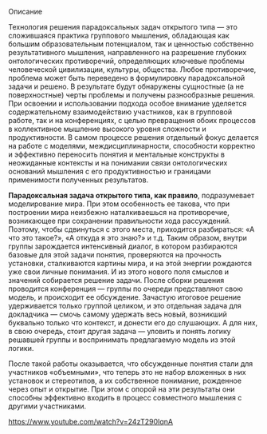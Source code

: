 Описание

Технология решения парадоксальных задач открытого типа — это сложившаяся практика группового мышления, обладающая как большим образовательным потенциалом, так и ценностью собственно результативного мышления, направленного на разрешение глубоких онтологических противоречий, определяющих ключевые проблемы человеческой цивилизации, культуры, общества. Любое противоречие, проблема может быть переведено в формулировку парадоксальной задачи и решено. В результате будут обнаружены сущностные (а не поверхностные) черты проблемы и получены разнообразные решения. При освоении и использовании подхода особое внимание уделяется содержательному взаимодействию участников, как в групповой работе, так и на конференциях, с целью превращения обоих процессов в коллективное мышление высокого уровня сложности и продуктивности. В самом процессе решения отдельный фокус делается на работе с моделями, междисциплинарности, способности корректно и эффективно переносить понятия и ментальные конструкты в неожиданные контексты и на понимании связи онтологических оснований мышления с его продуктивностью и границами применимости полученных результатов.  
  
**Парадоксальная задача открытого типа, как правило**, подразумевает моделирование мира. При этом особенность ее такова, что при построении мира неизбежно наталкиваешься на противоречие, возникающее при сохранении правильности хода рассуждений. Поэтому, чтобы сдвинуться с этого места, приходится разбираться: «А что это такое?», «А откуда я это знаю?» и т.д. Таким образом, внутри группы зарождается интенсивный диалог, в котором разбираются базовые для этой задачи понятия, проверяются на прочность установки, сталкиваются картины мира, и на этой энергии рождаются уже свои личные понимания. И из этого нового поля смыслов и значений собирается решение задачи. После сборки решения проводится конференция — группы по очереди представляют свою модель, и происходит ее обсуждение. Зачастую итоговое решение удерживается только группой целиком, и это отдельная задача для докладчика — смочь самому удержать весь новый, возникший буквально только что контекст, и донести его до слушающих. А для них, в свою очередь, стоит другая задача — уловить и понять логику решавшей группы и воспринимать предлагаемую модель из этой логики.  
  
После такой работы оказывается, что обсужденные понятия стали для участников «объемными», что теперь это не набор вложенных в них установок и стереотипов, а их собственное понимание, рожденное через опыт и открытие. При этом с опорой на эти результаты они способны эффективно входить в процесс совместного мышления с другими участниками.

https://www.youtube.com/watch?v=24zT290IqnA

